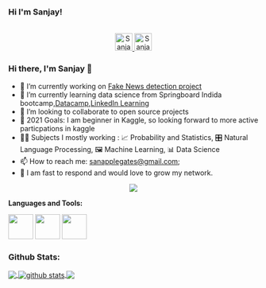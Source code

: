 
### 
### Hi I'm Sanjay!

<p align="center">
<br/>
<a href="https://www.linkedin.com/in/sanapplegates">
  <img alt="Sanjay's LinkdeIN" width="35px" src="https://image.flaticon.com/icons/svg/2111/2111465.svg" />
</a>
<a href="https://www.kaggle.com/sanapplegates">
  <img alt="Sanjay's Kaggle" width="35px" src="https://cdn3.iconfinder.com/data/icons/logos-and-brands-adobe/512/189_Kaggle-512.png" />
</a>

</p>

### Hi there, I'm Sanjay  👋

- 📖 I’m currently working on [Fake News detection project](https://github.com/sanapplegates/datascienceprojects/tree/master/NLP/Fake%20News)
- 📖 I’m currently learning data science from Springboard Indida bootcamp,[Datacamp](https://www.datacamp.org),[LinkedIn Learning](https://www.linkedin.com/learning/)
- 👯 I’m looking to collaborate to open source projects
- 🥅 2021 Goals: I am beginner in Kaggle, so looking forward to more active particpations in kaggle 
- 🤹🏽 Subjects I mostly working : 📈  Probability and Statistics, 🎛 Natural Language Processing, 🖼 Machine Learning, 📊 Data Science
- 📫 How to reach me: <sanapplegates@gmail.com>;
- 💬 I am fast to respond and would love to grow my network.


<p align="center">
  <img alig src="https://github-profile-trophy.vercel.app/?username=sanapplegates&column=6&rank=SSS,SS,S,AAA,AA,A,B,C" />
</p>


**Languages and Tools:**  

<code><img height="50" src="https://cdn.algorithmia.com/developers/images/language_logos/pytorch.png"></code> 
<code><img height="50" src="https://colab.research.google.com/img/colab_favicon_256px.png"></code>
<code><img height="50" src="https://image.flaticon.com/icons/svg/1680/1680899.svg"></code>


 

### Github Stats:

<a href="https://github.com/sanapplegates">
  <img align="center" src="https://github-readme-stats.vercel.app/api/top-langs/?username=sanapplegates&theme=light&hide_langs_below=1" />
</a>
<a href="https://github.com/sanapplegates">
 <img align="center" src="https://github-readme-stats.vercel.app/api?username=sanapplegates&show_icons=true&theme=light&line_height=27" alt="github stats"/>
</a>
<a href="https://github.com/sanapplegates">
 <img align="center" src="https://github-readme-stats.vercel.app/api/pin/?username=sanapplegates&repo=datascienceprojects&theme=light" />
</a>
